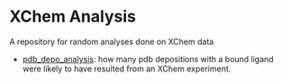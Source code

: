 # XChem Analysis

A repository for random analyses done on XChem data

- [pdb_depo_analysis](pdb_depo_analysis/): how many pdb depositions with a bound ligand were likely to have resulted from an XChem experiment.
